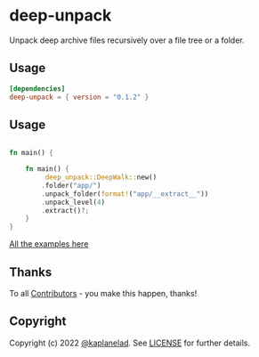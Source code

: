 # deep-unpack

Unpack deep archive files recursively over a file tree or a folder.

## Usage 
```toml
[dependencies]
deep-unpack = { version = "0.1.2" }
```

## Usage 
```rs

fn main() {

    fn main() {
         deep_unpack::DeepWalk::new()
        .folder("app/")
        .unpack_folder(format!("app/__extract__"))
        .unpack_level(4)
        .extract()?;
    }
}
```

[All the examples here](./unpack/examples/README.md)


## Thanks
To all [Contributors](https://github.com/spectralOps/deep-unpack/graphs/contributors) - you make this happen, thanks!


## Copyright
Copyright (c) 2022 [@kaplanelad](https://github.com/kaplanelad). See [LICENSE](LICENSE) for further details.
